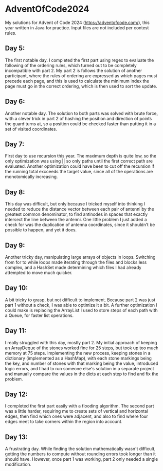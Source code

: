 # AdventOfCode2024
My solutions for Advent of Code 2024 (https://adventofcode.com/), this year written in Java for practice.
Input files are not included per contest rules.

## Day 5: 
The first notable day. I completed the first part using regex to evaluate the following of the ordering rules, which turned out to be completely incompatible with part 2. 
My part 2 is follows the solution of another participant, where the rules of ordering are expressed as which pages must precede each page, and this is used to calculate the minimum index the page must go in the correct ordering, which is then used to sort the update.

## Day 6:
Another notable day. The solution to both parts was solved with brute force, with a clever trick in part 2 of hashing the position and direction of points the guard turns at, so a position could be checked faster than putting it in a set of visited coordinates.

## Day 7:
First day to use recursion this year. The maximum depth is quite low, so the only optimization was using || so only paths until the first correct path are evaluated. Another optimization could have been to cut off the recursion if the running total excceeds the target value, since all of the operations are monotomically increasing.

## Day 8:
This day was difficult, but only because I tricked myself into thinking I needed to reduce the distance vector between each pair of antenni by the greatest common denominator, to find antinodes in spaces that exactly intersect the line between the antenni. One little problem I just added a check for was the duplication of antenna coordinates, since it shouldn't be possible to happen, and yet it does.

## Day 9:
Another tricky day, manipulating large arrays of objects in loops. Switching from for to while loops made iterating through the files and blocks less complex, and a HashSet made determining which files I had already attempted to move much quicker.

## Day 10: 
A bit tricky to grasp, but not difficult to implement. Because part 2 was just part 1 without a check, I was able to optimize it a bit. A further optimization I could make is replacing the ArrayList I used to store steps of each path with a Queue, for faster list operations.

## Day 11:
I really struggled with this day, mostly part 2. My initial approach of keeping an ArrayDeque<Long> of the stones worked fine for 25 steps, but took up too much memory at 75 steps. Implementing the new process, keeping stones in a dictionary (implemented as a HashMap), with each stone markings being the key, and number of stones with that marking being the value, introduced logic errors, and I had to run someone else's solution in a separate project and manually compare the values in the dicts at each step to find and fix the problem.

## Day 12:
I completed the first part easily with a flooding algorithm. The second part was a little harder, requiring me to create sets of vertical and horizontal edges, then find which ones were adjacent, and also to find where four edges meet to take corners within the region into account.

## Day 13:
A frustrating day. While finding the solution mathematically wasn't difficult, getting the numbers to compute without rounding errors took longer than it should have. However, once part 1 was working, part 2 only needed a single modification.
